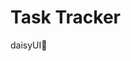 # Task Tracker

daisyUI🌼

<!-- A brief description of your project goes here. -->

<!-- [backroads app](https://6502ea57e06313000769ec50--effulgent-bublanina-abb377.netlify.app/) -->

<!--
## Table of Contents

- [About](#about)
- [Features](#features)
- [Getting Started](#getting-started)
  - [Prerequisites](#prerequisites)
  - [Installation](#installation)
- [Usage](#usage)
- [Acknowledgments](#acknowledgments)

## About

Provide a brief introduction to your project. Explain what it does and why it's useful.

## Features

List the key features and functionalities of your project. You can use bullet points for this section.

- Feature 1
- Feature 2
- Feature 3

### Installation

```bash
# Clone the repository
git clone https://github.com/thejyotipatel/back-roads-app-in-reactjs

# Change directory
cd back-roads-app-in-reactjs

# Install dependencies
npm install
```

## Getting Started

Explain how to get started with your project. Include any setup or installation instructions.

### Prerequisites

List any software, libraries, or dependencies that need to be installed before the user can use your project.

## Acknowledgments

Mention any third-party libraries, tools, or resources you used or were inspired by during the development of your project. -->

